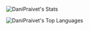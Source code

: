![DaniPraivet's Stats](https://github-readme-stats.vercel.app/api?username=DaniPraivet&theme=vue-dark&show_icons=true&hide_border=true&count_private=true)

![DaniPraivet's Top Languages](https://github-readme-stats.vercel.app/api/top-langs/?username=DaniPraivet&theme=vue-dark&show_icons=true&hide_border=true&layout=compact)
